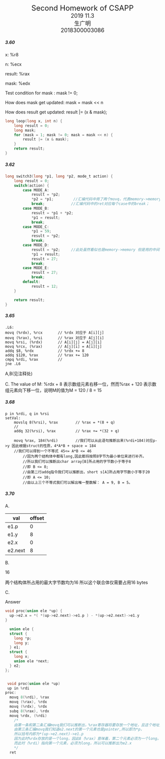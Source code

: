 <center><font size="5">Second Homework of CSAPP</font></center>
<center><font size="4">2019 11.3 </font></center>
<center><font size="4">生广明</font></center>
<center><font size="4">2018300003086 </font></center>

##### 3.60

x: %r8

n: %ecx

result: %rax

mask: %edx

Test condition for mask :  mask != 0;

How does mask get updated: mask = mask << n

How does result get updated:  result |= (x & mask);

```c
long loop(long x, int n) {
    long result = 0;
    long mask;
    for (mask = 1; mask != 0; mask = mask << n) {
        result |= (x & mask);
    }
    return result;
}
```

##### 3.62

```c
long switch3(long *p1, long *p2, mode_t action) {
    long result = 0;
    switch(action) {
        case MODE_A:
            result = *p2;     
            *p2 = *p1;         //汇编代码中用了两个movq，代表memory->memory的mov操作需要两步
            break;            //汇编代码中的ret对应每个case中的break；
        case MODE_B:
            result = *p1 + *p2;
            *p1 = result;
            break;
        case MODE_C:
            *p1 = 59;
            result = *p2;
            break;
        case MODE_D:
            result = *p2;     //此处虽然看似也是memory->memory 但是用的中间寄存器是%rax，代表result，所以需要写成两步的c语言代码
            *p1 = result;
            result = 27;
            break;
        case MODE_E:
            result = 27;
            break;
        default:
            result = 12;
    }

    return result;
}
```

##### 3.65

```assembly
.L6:
movq (%rdx), %rcx       // %rdx 对应于 A[i][j]
movq (%rax), %rsi       // %rax 对应于 A[j][i]
movq %rsi, (%rdx)       // A[i][j] = A[j][i]
movq %rcx, (%rax)       // A[j][i] = A[i][j]
addq $8, %rdx           // %rdx += 8
addq $120, %rax         // %rax += 120
cmpq %rdi, %rax         //
jne .L6                 
```

A,B(见注释处)

C. The value of M: %rdx + 8 表示数组元素右移一位，然而%rax + 120 表示数组元素向下移一位，说明M的值为M = 120 / 8 = 15

##### 3.68

```assembly
p in %rdi, q in %rsi
setVal:
    movslq 8(%rsi), %rax        // %rax = *(8 + q)
    //
    addq 32(%rsi), %rax         // %rax += *(32 + q)

    movq %rax, 184(%rdi)        //我们可以从此语句推断出来(%rdi+184)对应p->y 因此根据struct的性质，4*A*B + space = 184
    //我们可以得到一个不等式 45<= A*B <= 46
		//因为两个结构体中都有long,因此都将按照8字节为最小单位来进行补齐。
		//所以我们可以推断出char array[B]所占用的字节数小于等于8
		//即 B <= 8;
		//由第二行addq指令我们可以推断出，short s[A]所占用字节数小于等于20
		//即 A <= 10;
		//由以上三个不等式我们可以解出唯一整数解： A = 9, B = 5。
```

##### 3.70

A.

| val     | offset |
| ------- | ------ |
| e1.p    | 0      |
| e1.y    | 8      |
| e2.x    | 0      |
| e2.next | 8      |

B.

16

两个结构体所占用的最大字节数均为16 所以这个联合体仅需要占用16 bytes

C.

Answer

```c
void proc(union ele *up) {
  up->e2.x = *( *(up->e2.next)->e1.p ) - *(up->e2.next)->e1.y
}

```



```c
  union ele {
  struct {
    long *p;
    long y;
  } e1;
  struct {
    long x;
    union ele *next;
  } e2;
};


 void proc(union ele *up)
 up in %rdi
proc:
  movq 8(%rdi), %rax
  movq (%rax), %rdx
  movq (%rdx), %rdx
  subq 8(%rax), %rdx
  movq %rdx, (%rdi)
    /* 
    由第一条和第二条汇编movq我们可以推断出，%rax寄存器将要存放一个地址，且这个地址为%rdi + 8 即为两个struct中的第二个元素。第二个元素存放地址的（指针）变量仅e2.next。所以%rax对应e2.next。
    由第三条汇编movq我们知道e2.next的第一个元素也是pointer,所以即为*p，
    所以括号内即为*(up->e2.next)->e1.p
    因为此时%rdx存放的是一个long，因此8（%rax）意味着，第二个元素必须为一个long。因此必e1.y，所以减号后面填  *(up->e2.next)->e1.y 
    而此时（%rdi）指向第一个元素，必须为long，所以可以推断出为e2.x
    */
  ret
```